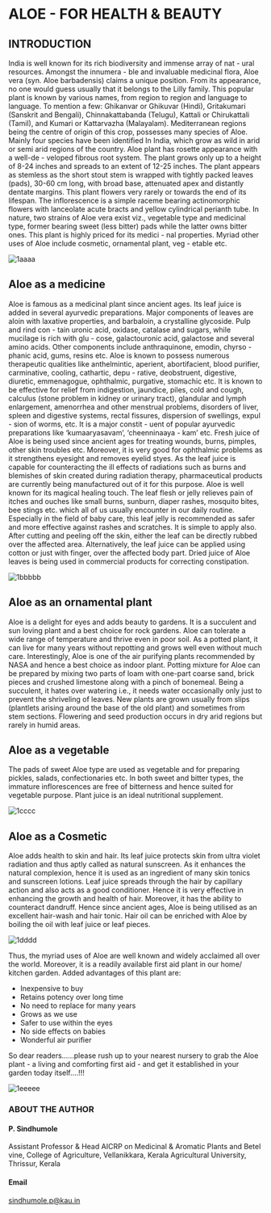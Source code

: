 # ALOE - FOR HEALTH & BEAUTY

## INTRODUCTION 	  
India is well known for its rich biodiversity and immense array of nat - ural resources. Amongst the innumera - ble and invaluable medicinal flora, Aloe vera (syn. Aloe barbadensis) claims a unique position. From its appearance, no one would guess usually that it belongs to the Lilly family. This popular plant is known by various names, from region to region and language to language. To mention a few: Ghikanvar or Ghikuvar (Hindi), Gritakumari (Sanskrit and Bengali), Chinnakattabanda (Telugu), Kattali or Chirukattali (Tamil), and Kumari or Kattarvazha (Malayalam). Mediterranean regions being the centre of origin of this crop, possesses many species of Aloe. Mainly four species have been identified In India, which grow as wild in arid or semi arid regions of the country. Aloe plant has rosette appearance with a well-de - veloped fibrous root system. The plant grows only up to a height of 8-24 inches and spreads to an extent of 12-25 inches. The plant appears as stemless as the short stout stem is wrapped with tightly packed leaves (pads), 30-60 cm long, with broad base, attenuated apex and distantly dentate margins. This plant flowers very rarely or towards the end of its lifespan. The inflorescence is a simple raceme bearing actinomorphic flowers with lanceolate acute bracts and yellow cylindrical perianth tube. In nature, two strains of Aloe vera exist viz., vegetable type and medicinal type, former bearing sweet (less bitter) pads while the latter owns bitter ones. This plant is highly priced for its medici - nal properties. Myriad other uses of Aloe include cosmetic, ornamental plant, veg - etable etc.

![1aaaa](https://user-images.githubusercontent.com/85151795/188296921-34eaf772-82c5-4eee-9ebd-c08ee964f353.jpg)

## Aloe as a medicine
Aloe is famous as a medicinal plant since ancient ages. Its leaf juice is added in several ayurvedic preparations. Major components of leaves are aloin with laxative properties, and barbaloin, a crystalline glycoside. Pulp and rind con - tain uronic acid, oxidase, catalase and sugars, while mucilage is rich with glu - cose, galactouronic acid, galactose and several amino acids. Other components include anthraquinone, emodin, chyrso - phanic acid, gums, resins etc. 
Aloe is known to possess numerous therapeutic qualities like anthelmintic, aperient, abortifacient, blood purifier, carminative, cooling, cathartic, depu - rative, deobstruent, digestive, diuretic, emmenagogue, ophthalmic, purgative, stomachic etc. It is known to be effective for relief from indigestion, jaundice, piles, cold and cough, calculus (stone problem in kidney or urinary tract), glandular and lymph enlargement, amenorrhea and other menstrual problems, disorders of liver, spleen and digestive systems, rectal fissures, dispersion of swellings, expul - sion of worms, etc. It is a major constit - uent of popular ayurvedic preparations like ‘kumaaryasavam’, ‘cheenninaaya - kam’ etc.
Fresh juice of Aloe is being used since ancient ages for treating wounds, burns, pimples, other skin troubles etc. Moreover, it is very good for ophthalmic problems as it strengthens eyesight and removes eyelid styes. As the leaf juice is capable for counteracting the ill effects of radiations such as burns and blemishes of skin created during radiation therapy, pharmaceutical products are currently being manufactured out of it for this purpose.
Aloe is well known for its magical healing touch. The leaf flesh or jelly relieves pain of itches and ouches like small burns, sunburn, diaper rashes, mosquito bites, bee stings etc. which all of us usually encounter in our daily routine. Especially in the field of baby care, this leaf jelly is recommended as safer and more effective against rashes and scratches. It is simple to apply also. After cutting and peeling off the skin, either the leaf can be directly rubbed over the affected area. Alternatively, the leaf juice can be applied using cotton or just with finger, over the affected body part. Dried juice of Aloe leaves is being used in commercial products for correcting constipation.

![1bbbbb](https://user-images.githubusercontent.com/85151795/188296947-cb43b327-fbfb-49af-a65e-90e4dd3accaa.jpg)

## Aloe as an ornamental plant
Aloe is a delight for eyes and adds beauty to gardens. It is a succulent and sun loving plant and a best choice for rock gardens. Aloe can tolerate a wide range of temperature and thrive even in poor soil. As a potted plant, it can live for many years without repotting and grows well even without much care. Interestingly, Aloe is one of the air purifying plants recommended by NASA and hence a best choice as indoor plant. Potting mixture for Aloe can be prepared by mixing two parts of loam with one-part coarse sand, brick pieces and crushed limestone along with a pinch of bonemeal. Being a succulent, it hates over watering i.e., it needs water occasionally only just to prevent the shriveling of leaves. New plants are grown usually from slips (plantlets arising around the base of the old plant) and sometimes from stem sections. Flowering and seed production occurs in dry arid regions but rarely in humid areas.
## Aloe as a vegetable
The pads of sweet Aloe type are used as vegetable and for preparing pickles, salads, confectionaries etc. In both sweet and bitter types, the immature inflorescences are free of bitterness and hence suited for vegetable purpose. Plant juice is an ideal nutritional supplement.

![1cccc](https://user-images.githubusercontent.com/85151795/188296980-088b7d46-532c-4988-af85-e451a9294d53.jpg)

## Aloe as a Cosmetic
Aloe adds health to skin and hair. Its leaf juice protects skin from ultra violet radiation and thus aptly called as natural sunscreen. As it enhances the natural complexion, hence it is used as an ingredient of many skin tonics and sunscreen lotions. Leaf juice spreads through the hair by capillary action and also acts as a good conditioner. Hence it is very effective in enhancing the growth and health of hair. Moreover, it has the ability to counteract dandruff. Hence since ancient ages, Aloe is being utilised as an excellent hair-wash and hair tonic. Hair oil can be enriched with Aloe by boiling the oil with leaf juice or leaf pieces.

![1dddd](https://user-images.githubusercontent.com/85151795/188296992-aca4a6ba-2011-412b-8204-38d6629026b9.jpg)

Thus, the myriad uses of Aloe are well known and widely acclaimed all over the world. Moreover, it is a readily available first aid plant in our home/ kitchen garden. Added advantages of this plant are:
- Inexpensive to buy
-  Retains potency over long time
-  No need to replace for many years
- Grows as we use
- Safer to use within the eyes
- No side effects on babies
- Wonderful air purifier

So dear readers……please rush up to your nearest nursery to grab the Aloe plant - a living and comforting first aid - and get it established in your garden today itself….!!!

![1eeeee](https://user-images.githubusercontent.com/85151795/188297008-168ddf40-0cb8-4331-b91c-90b90b11e0e2.png)

### ABOUT THE AUTHOR
#### P. Sindhumole
Assistant Professor & Head
AICRP on Medicinal & Aromatic Plants and Betel vine, College of Agriculture, Vellanikkara, Kerala 
Agricultural University, Thrissur, Kerala
#### Email
[sindhumole.p@kau.in](sindhumole.p@kau.in)
